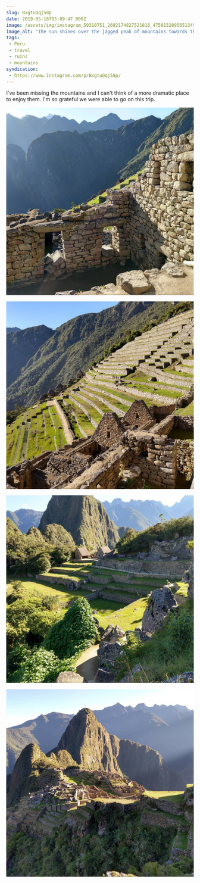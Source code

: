 ```yaml
---
slug: BxgtuQqj58p
date: 2019-05-16T05:09:47.000Z
image: /assets/img/instagram_59310751_2692174827521816_4750132895651345329_n_17858655034405380.jpg
image_alt: "The sun shines over the jagged peak of mountains towards the stone walls of an abandoned settlement."
tags:
 - Peru
 - travel
 - ruins
 - mountains
syndication:
 - https://www.instagram.com/p/BxgtuQqj58p/
---
```


I've been missing the mountains and I can't think of a more dramatic place to enjoy them. I'm so grateful we were able to go on this trip.

![Parts of a two story high stone building wall with large windows. Green hills are visible behind.](/assets/img/instagram_60625647_414434292732472_8540050118128250813_n_17874667669367330.jpg)

![Steep mountainside terraced into flat grassy areas using stone walls. The foundation of stone buildings is visible in the foreground.](/assets/img/instagram_59157609_157884905250406_8766458827044165248_n_17856576136409690.jpg)

![Llamas grazing on grassy terraces between ruins of ancient buildings.](/assets/img/instagram_58909984_162007224827386_2523836551082775993_n_17889350944333872.jpg)

![Sunlight shining onto the ruins of Machu Picchu as seen from a distance.](/assets/img/instagram_60442014_188953568759420_4891970280160712152_n_17955380878274632.jpg)
